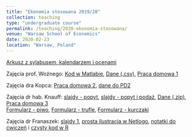 ```yaml
---
title: "Ekonomia stosowana 2019/20"
collection: teaching
type: "undergraduate course"
permalink: /teaching/2020-ekonomia-stosowana/
venue: "Warsaw School of Economics"
date: 2020-02-23
location: "Warsaw, Poland"
---
```

[Arkusz z sylabusem, kalendarzem i ocenami](https://docs.google.com/spreadsheets/d/1hLOkuZLpT2Phud2qztuQupY5iqUKqgqR84A8yr2PWHY/edit?usp=sharing)  

Zajęcia prof. Woźnego:
[Kod w Matlabie](/ekon-stos/OLSinMatlab.m),  [Dane (.csv)](/ekon-stos/TableF2-2.csv), [Praca domowa 1](/ekon-stos/PS1EkStosowana.pdf)

Zajęcia dra Kopca:
[Praca domowa 2](/ekon-stos/Zadanie_domowe_ES_PK.pdf), [dane do PD2](/ekon-stos/data_homework.mat)

Zajęcia dr hab. Knauff:
[slajdy - popyt](/ekon-stos/ES_Demand.pdf), [slajdy - popyt i podaż](/ekon-stos/ES_Demand_Supply.pdf), [Dane (.zip)](/ekon-stos/dane_gdt.zip), [Praca domowa 3](/ekon-stos/praca_domowa_kawa.docx)  
[Formularz - piwo](https://forms.gle/v1AVwRyjVSTkJ7cf6), [Formularz - trufle](https://forms.gle/bKb2zy7M1BKT8ESF9), [Formularz - kurczaki]( https://forms.gle/uFei7aqJuC3JRYuSA)

Zajęcia dr Franaszek: [slajdy 1](/ekon-stos/es_Matching_lecture1.pdf), [prosta ilustracja w Netlogo](/ekon-stos/da_college.html), [notatki do ćwiczeń](/ekon-stos/es_matching_markets.html) i [czysty kod w R](/ekon-stos/es_matching_markets.R) 
